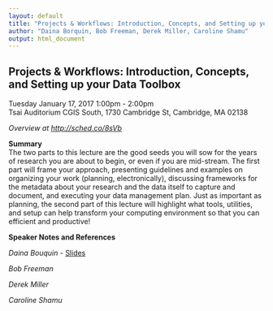 ```yaml
---
layout: default
title: "Projects & Workflows: Introduction, Concepts, and Setting up your Data Toolbox"
author: "Daina Borquin, Bob Freeman, Derek Miller, Caroline Shamu"
output: html_document
---
```


## Projects & Workflows: Introduction, Concepts, and Setting up your Data Toolbox
Tuesday January 17, 2017 1:00pm - 2:00pm<br>
Tsai Auditorium CGIS South, 1730 Cambridge St, Cambridge, MA 02138

*Overview at http://sched.co/8sVb*

**Summary**<br>
The two parts to this lecture are the good seeds you will sow for the years of research you are about to begin, or even if you are mid-stream. The first part will frame your approach, presenting guidelines and examples on organizing your work (planning, electronically), discussing frameworks for the metadata about your research and the data itself to capture and document, and executing your data management plan. Just as important as planning, the second part of this lecture will highlight what tools, utilities, and setup can help transform your computing environment so that you can efficient and productive!


**Speaker Notes and References**


*Daina Bouquin* - [Slides](http://slides.com/dbouquin/datafest_astro17/)

*Bob Freeman*

*Derek Miller*

*Caroline Shamu*

